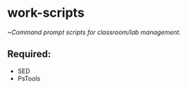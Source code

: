 # work-scripts
*~Command prompt scripts for classroom/lab management.*

##  Required:
* SED
* PsTools
